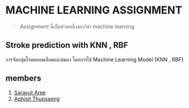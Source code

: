 # MACHINE LEARNING ASSIGNMENT
> Assignment นี้เป็นส่วนหนึ่งของวิชา machine learning 
## Stroke prediction with KNN , RBF
การจัดกลุ่มโรคหลอดเลือดและสมอง โดยการใช้ Machine Learning Model (KNN , RBF)
## members
1. [Sarayut Aree](https://github.com/Sarayut-Aree)
2. [Aphisit Thupsaeng](https://github.com/Aphisit-ths)

